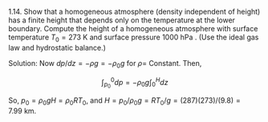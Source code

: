 1.14. Show that a homogeneous atmosphere (density independent of height) has a finite height that depends only on the temperature at the lower boundary. Compute the height of a homogeneous atmosphere with surface temperature $T_{0}=273 \mathrm{~K}$ and surface pressure 1000 hPa . (Use the ideal gas law and hydrostatic balance.)

Solution: Now $d p / d z=-\rho g=-\rho_{0} g$ for $\rho=$ Constant. Then,

$$
\int_{p_{0}}^{0} d p=-\rho_{0} g \int_{0}^{H} d z
$$

So, $p_{0}=\rho_{0} g H=\rho_{0} R T_{0}$, and $H=p_{0} / \rho_{0} g=R T_{0} / g=(287)(273) /(9.8)=7.99 \mathrm{~km}$.